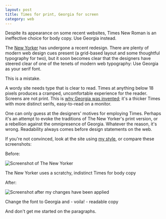 ```yaml
---
layout: post
title: Times for print, Georgia for screen
category: web
---
```


Despite its appearance on some recent websites, Times New Roman is an ineffective choice for body copy. Use Georgia instead.

The [New Yorker](http://newyorker.com) has undergone a recent redesign. There are plenty of modern web design cues present (a grid-based layout and some thoughtful typography for two), but it soon becomes clear that the designers have steered clear of one of the tenets of modern web typography: Use Georgia as your serif font.

This is a mistake.

A wordy site needs type that is clear to read. Times at anything below 18 pixels produces a cramped, uncomfortable experience for the reader. Screens are not print. This is [why Georgia was invented](http://www.will-harris.com/verdana-georgia.htm); it's a thicker Times with more distinct serifs, easy-to-read on a monitor.

One can only guess at the designers' motives for employing Times. Perhaps it's an attempt to evoke the traditions of The New Yorker's print version, or a rebellion against the omnipresence of Georgia. Whatever the reason, it's wrong. Readability always comes before design statements on the web.

If you're not convinced, look at the site using [my style](http://userstyles.org/styles/6815), or compare these screenshots:

Before:

<img src="http://farm3.static.flickr.com/2068/2475840215_b526132c42.jpg?v=0" alt="Screenshot of The New Yorker">

<p class="figcaption">The New Yorker uses a scratchy, indistinct Times for body copy</p>

After:

<img src="http://farm3.static.flickr.com/2351/2475840179_97b768394c.jpg?v=0" alt="Screenshot after my changes have been applied">

<p class="figcaption">Change the font to Georgia and - voila! - readable copy</p>

And don't get me started on the paragraphs.
